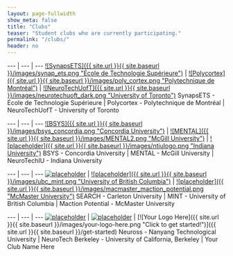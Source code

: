 ```yaml
---
layout: page-fullwidth
show_meta: false
title: "Clubs"
teaser: "Student clubs who are currently participating."
permalink: "/clubs/"
header: no
---
```


<div class="contributor" markdown="1">

--- | --- | ---
[![SynapsETS]({{ site.url }}{{ site.baseurl }}/images/synap_ets.png "École de Technologie Supérieure")](http://synapsets.etsmtl.ca/) | [![Polycortex]({{ site.url }}{{ site.baseurl }}/images/poly_cortex.png "Polytechnique de Montréal")](http://polycortex.polymtl.ca/) | [![NeuroTechUofT]({{ site.url }}{{ site.baseurl }}/images/neurotechuoft_dark.png "University of Toronto")](http://neurotechuoft.github.io/)
SynapsETS - École de Technologie Supérieure | Polycortex - Polytechnique de Montréal | NeuroTechUofT - University of Toronto

--- | --- | ---
[![BSYS]({{ site.url }}{{ site.baseurl }}/images/bsys_concordia.png "Concordia University")](http://bsys.ca/index.html) | [![MENTAL]({{ site.url }}{{ site.baseurl }}/images/MENTAL2.png "McGill University")](http://www.facebook.com/McGillNeurotech) | [![placeholder]({{ site.url }}{{ site.baseurl }}/images/ntiulogo.png "Indiana University")](https://neurotechiu.wordpress.com/)
BSYS - Concordia University | MENTAL - McGill University | NeuroTechIU - Indiana University

--- | --- | ---
[![placeholder](http://placehold.it/300x200 "Carleton University")](#link) | [![placeholder]({{ site.url }}{{ site.baseurl }}/images/ubc_mint.png "University of British Columbia")](https://ubcmint.github.io/) | [![placeholder]({{ site.url }}{{ site.baseurl }}/images/macmaster_maction_potential.png "McMaster University")](#link)
SEARCH - Carleton University | MINT - University of British Columbia | Maction Potential - McMaster University

--- | --- | ---
[![placeholder](http://placehold.it/300x200 "Nanyang Technological University")](#link) | [![placeholder](http://placehold.it/300x200 "University of California, Berkeley")](#link) | [![Your Logo Here]({{ site.url }}{{ site.baseurl }}/images/your-logo-here.png "Click to get started!")]({{ site.url }}{{ site.baseurl }}/get-started)
Neuross - Nanyang Technological University | NeuroTech Berkeley - University of California, Berkeley | Your Club Name Here

</div>
